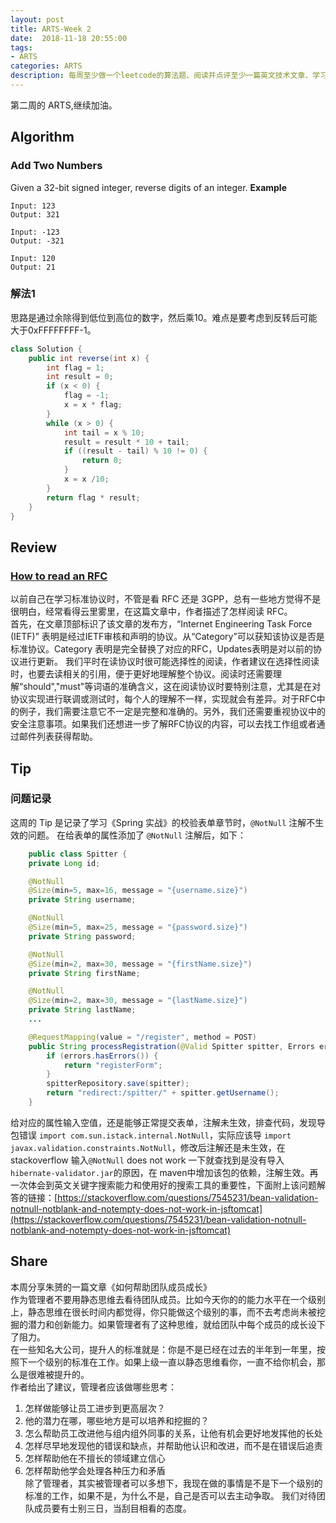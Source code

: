```yaml
---
layout: post
title: ARTS-Week 2
date:  2018-11-18 20:55:00
tags:
- ARTS
categories: ARTS
description: 每周至少做一个leetcode的算法题、阅读并点评至少一篇英文技术文章、学习至少一个技术技巧、分享一篇有观点和思考的文章。（也就是Algorithm、Review、Tip、Share简称ARTS），至少坚持一年。
---  
```

第二周的 ARTS,继续加油。  
## Algorithm
### Add Two Numbers
Given a 32-bit signed integer, reverse digits of an integer.
**Example**  
```
Input: 123
Output: 321

Input: -123
Output: -321

Input: 120
Output: 21
```  
### 解法1
思路是通过余除得到低位到高位的数字，然后乘10。难点是要考虑到反转后可能大于0xFFFFFFFF-1。
```java
class Solution {
    public int reverse(int x) {
        int flag = 1;
        int result = 0;
        if (x < 0) {
            flag = -1;
            x = x * flag;
        }
        while (x > 0) {
            int tail = x % 10;
            result = result * 10 + tail;
            if ((result - tail) % 10 != 0) {
                return 0;
            }            
            x = x /10;
        }   
        return flag * result;
    }
}
```

## Review
### [How to read an RFC](https://web.archive.org/web/20180916071340/https://www.mnot.net/blog/2018/07/31/read_rfc, "How to read an RFC")
以前自己在学习标准协议时，不管是看 RFC 还是 3GPP，总有一些地方觉得不是很明白，经常看得云里雾里，在这篇文章中，作者描述了怎样阅读 RFC。   
首先，在文章顶部标识了该文章的发布方，“Internet Engineering Task Force (IETF)” 表明是经过IETF审核和声明的协议。从“Category”可以获知该协议是否是标准协议。Category 表明是完全替换了对应的RFC，Updates表明是对以前的协议进行更新。
我们平时在读协议时很可能选择性的阅读，作者建议在选择性阅读时，也要去读相关的引用，便于更好地理解整个协议。阅读时还需要理解“should","must"等词语的准确含义，这在阅读协议时要特别注意，尤其是在对协议实现进行联调或测试时，每个人的理解不一样，实现就会有差异。对于RFC中的例子，我们需要注意它不一定是完整和准确的。另外，我们还需要重视协议中的安全注意事项。如果我们还想进一步了解RFC协议的内容，可以去找工作组或者通过邮件列表获得帮助。

## Tip
### 问题记录
这周的 Tip 是记录了学习《Spring 实战》的校验表单章节时，`@NotNull` 注解不生效的问题。
在给表单的属性添加了 `@NotNull` 注解后，如下：   
```java
	public class Spitter {
    private Long id;

    @NotNull
    @Size(min=5, max=16, message = "{username.size}")
    private String username;

    @NotNull
    @Size(min=5, max=25, message = "{password.size}")
    private String password;

    @NotNull
    @Size(min=2, max=30, message = "{firstName.size}")
    private String firstName;

    @NotNull
    @Size(min=2, max=30, message = "{lastName.size}")
    private String lastName;	
	...
```
```java
	@RequestMapping(value = "/register", method = POST)
    public String processRegistration(@Valid Spitter spitter, Errors errors) {
        if (errors.hasErrors()) {
            return "registerForm";
        }
        spitterRepository.save(spitter);
        return "redirect:/spitter/" + spitter.getUsername();
    }
```   
给对应的属性输入空值，还是能够正常提交表单，注解未生效，排查代码，发现导包错误
`import com.sun.istack.internal.NotNull`，实际应该导 `import javax.validation.constraints.NotNull`，修改后注解还是未生效，在 stackoverflow 输入`@NotNull` does not work 一下就查找到是没有导入`hibernate-validator.jar`的原因，在 maven中增加该包的依赖，注解生效。再一次体会到英文关键字搜索能力和使用好的搜索工具的重要性，下面附上该问题解答的链接：[https://stackoverflow.com/questions/7545231/bean-validation-notnull-notblank-and-notempty-does-not-work-in-jsftomcat](https://stackoverflow.com/questions/7545231/bean-validation-notnull-notblank-and-notempty-does-not-work-in-jsftomcat)   

## Share
本周分享朱赟的一篇文章《如何帮助团队成员成长》   
作为管理者不要用静态思维去看待团队成员。比如今天你的的能力水平在一个级别上，静态思维在很长时间内都觉得，你只能做这个级别的事，而不去考虑尚未被挖掘的潜力和创新能力。如果管理者有了这种思维，就给团队中每个成员的成长设下了阻力。   
在一些知名大公司，提升人的标准就是：你是不是已经在过去的半年到一年里，按照下一个级别的标准在工作。如果上级一直以静态思维看你，一直不给你机会，那么是很难被提升的。   
作者给出了建议，管理者应该做哪些思考：   
1. 怎样做能够让员工进步到更高层次？   
2. 他的潜力在哪，哪些地方是可以培养和挖掘的？   
3. 怎么帮助员工改进他与组内组外同事的关系，让他有机会更好地发挥他的长处
4. 怎样尽早地发现他的错误和缺点，并帮助他认识和改进，而不是在错误后追责
5. 怎样帮助他在不擅长的领域建立信心
6. 怎样帮助他学会处理各种压力和矛盾   
除了管理者，其实被管理者可以多想下，我现在做的事情是不是下一个级别的标准的工作，如果不是，为什么不是，自己是否可以去主动争取。
我们对待团队成员要有士别三日，当刮目相看的态度。
